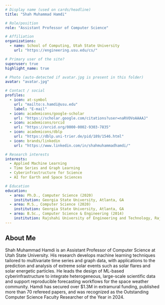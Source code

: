 ```yaml
---
# Display name (used on cards/headline)
title: "Shah Muhammad Hamdi"

# Role/position
role: "Assistant Professor of Computer Science"

# Affiliation
organizations:
  - name: School of Computing, Utah State University
    url: "https://engineering.usu.edu/cs/"

# Primary user of the site?
superuser: true
highlight_name: true

# Photo (auto-detected if avatar.jpg is present in this folder)
avatar: "avatar.jpg"

# Contact / social
profiles:
  - icon: at-symbol
    url: "mailto:s.hamdi@usu.edu"
    label: "E-mail"
  - icon: academicons/google-scholar
    url: "https://scholar.google.com/citations?user=naRVOVoAAAAJ"
  - icon: academicons/orcid
    url: "https://orcid.org/0000-0002-9303-7835"
  - icon: academicons/dblp
    url: "https://dblp.uni-trier.de/pid/189/1546.html"
  - icon: brands/linkedin
    url: "https://www.linkedin.com/in/shahmuhammadhamdi/"

# Research interests
interests:
  - Applied Machine Learning
  - Time Series and Graph Learning
  - Cyberinfrastructure for Science
  - AI for Earth and Space Sciences

# Education
education:
  - area: Ph.D., Computer Science (2020)
    institution: Georgia State University, Atlanta, GA
  - area: M.S., Computer Science (2020)
    institution: Georgia State University, Atlanta, GA
  - area: B.Sc., Computer Science & Engineering (2014)
    institution: Rajshahi University of Engineering and Technology, Rajshahi, Bangladesh
---
```

## About Me

Shah Muhammad Hamdi is an Assistant Professor of Computer Science at Utah State University. His research develops machine learning techniques tailored to multivariate time series and graph data, with applications to the prediction and analysis of extreme solar events such as solar flares and solar energetic particles. He leads the design of ML-based cyberinfrastructure to integrate heterogeneous, large-scale scientific data and support reproducible forecasting workflows for the space weather community. Hamdi has secured over $1.3M in extramural funding, published more than 70 refereed papers, and was recognized as the Outstanding Computer Science Faculty Researcher of the Year in 2024.

